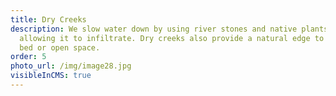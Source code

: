 ```yaml
---
title: Dry Creeks
description: We slow water down by using river stones and native plants,
  allowing it to infiltrate. Dry creeks also provide a natural edge to a garden
  bed or open space.
order: 5
photo_url: /img/image28.jpg
visibleInCMS: true
---
```

